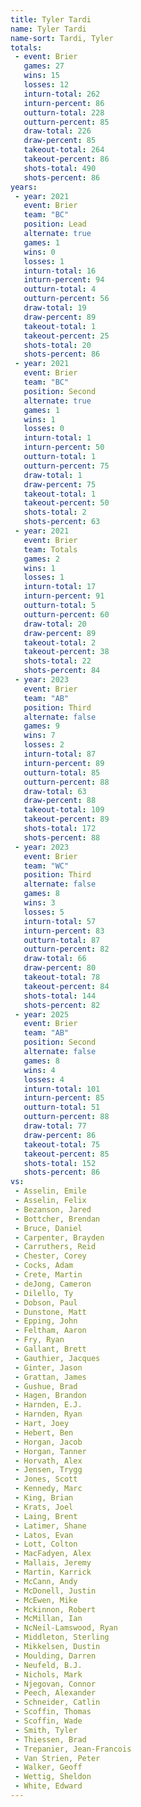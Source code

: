 ```yaml
---
title: Tyler Tardi
name: Tyler Tardi
name-sort: Tardi, Tyler
totals:
 - event: Brier
   games: 27
   wins: 15
   losses: 12
   inturn-total: 262
   inturn-percent: 86
   outturn-total: 228
   outturn-percent: 85
   draw-total: 226
   draw-percent: 85
   takeout-total: 264
   takeout-percent: 86
   shots-total: 490
   shots-percent: 86
years:
 - year: 2021
   event: Brier
   team: "BC"
   position: Lead
   alternate: true
   games: 1
   wins: 0
   losses: 1
   inturn-total: 16
   inturn-percent: 94
   outturn-total: 4
   outturn-percent: 56
   draw-total: 19
   draw-percent: 89
   takeout-total: 1
   takeout-percent: 25
   shots-total: 20
   shots-percent: 86
 - year: 2021
   event: Brier
   team: "BC"
   position: Second
   alternate: true
   games: 1
   wins: 1
   losses: 0
   inturn-total: 1
   inturn-percent: 50
   outturn-total: 1
   outturn-percent: 75
   draw-total: 1
   draw-percent: 75
   takeout-total: 1
   takeout-percent: 50
   shots-total: 2
   shots-percent: 63
 - year: 2021
   event: Brier
   team: Totals
   games: 2
   wins: 1
   losses: 1
   inturn-total: 17
   inturn-percent: 91
   outturn-total: 5
   outturn-percent: 60
   draw-total: 20
   draw-percent: 89
   takeout-total: 2
   takeout-percent: 38
   shots-total: 22
   shots-percent: 84
 - year: 2023
   event: Brier
   team: "AB"
   position: Third
   alternate: false
   games: 9
   wins: 7
   losses: 2
   inturn-total: 87
   inturn-percent: 89
   outturn-total: 85
   outturn-percent: 88
   draw-total: 63
   draw-percent: 88
   takeout-total: 109
   takeout-percent: 89
   shots-total: 172
   shots-percent: 88
 - year: 2023
   event: Brier
   team: "WC"
   position: Third
   alternate: false
   games: 8
   wins: 3
   losses: 5
   inturn-total: 57
   inturn-percent: 83
   outturn-total: 87
   outturn-percent: 82
   draw-total: 66
   draw-percent: 80
   takeout-total: 78
   takeout-percent: 84
   shots-total: 144
   shots-percent: 82
 - year: 2025
   event: Brier
   team: "AB"
   position: Second
   alternate: false
   games: 8
   wins: 4
   losses: 4
   inturn-total: 101
   inturn-percent: 85
   outturn-total: 51
   outturn-percent: 88
   draw-total: 77
   draw-percent: 86
   takeout-total: 75
   takeout-percent: 85
   shots-total: 152
   shots-percent: 86
vs:
 - Asselin, Emile
 - Asselin, Felix
 - Bezanson, Jared
 - Bottcher, Brendan
 - Bruce, Daniel
 - Carpenter, Brayden
 - Carruthers, Reid
 - Chester, Corey
 - Cocks, Adam
 - Crete, Martin
 - deJong, Cameron
 - Dilello, Ty
 - Dobson, Paul
 - Dunstone, Matt
 - Epping, John
 - Feltham, Aaron
 - Fry, Ryan
 - Gallant, Brett
 - Gauthier, Jacques
 - Ginter, Jason
 - Grattan, James
 - Gushue, Brad
 - Hagen, Brandon
 - Harnden, E.J.
 - Harnden, Ryan
 - Hart, Joey
 - Hebert, Ben
 - Horgan, Jacob
 - Horgan, Tanner
 - Horvath, Alex
 - Jensen, Trygg
 - Jones, Scott
 - Kennedy, Marc
 - King, Brian
 - Krats, Joel
 - Laing, Brent
 - Latimer, Shane
 - Latos, Evan
 - Lott, Colton
 - MacFadyen, Alex
 - Mallais, Jeremy
 - Martin, Karrick
 - McCann, Andy
 - McDonell, Justin
 - McEwen, Mike
 - Mckinnon, Robert
 - McMillan, Ian
 - NcNeil-Lamswood, Ryan
 - Middleton, Sterling
 - Mikkelsen, Dustin
 - Moulding, Darren
 - Neufeld, B.J.
 - Nichols, Mark
 - Njegovan, Connor
 - Peech, Alexander
 - Schneider, Catlin
 - Scoffin, Thomas
 - Scoffin, Wade
 - Smith, Tyler
 - Thiessen, Brad
 - Trepanier, Jean-Francois
 - Van Strien, Peter
 - Walker, Geoff
 - Wettig, Sheldon
 - White, Edward
---
```

